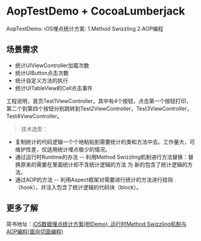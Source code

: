 # AopTestDemo + CocoaLumberjack
AopTestDemo: iOS埋点统计方案: 1.Method Swizzling 2.AOP编程


## 场景需求

- 统计UIViewController加载次数
- 统计UIButton点击次数
- 统计自定义方法的执行
- 统计UITableView的Cell点击事件

工程说明，首页Test1ViewController，其中有4个按钮，点击第一个按钮打印，第二个到第四个按钮分别跳转到Test2ViewController，Test3ViewController，Test4ViewController。

> 技术选型：

- 复制统计的代码逻辑一个个地粘贴到需要统计的类和方法中去。工作量大，可维护性差，仅适用统计埋点极少的情况。
- 通过运行时Runtime的办法 -- 利用Method Swizzling机制进行方法替换：替换原来的需要在里面统计却不含统计逻辑的方法 为 新的包含了统计逻辑的方法。
- 通过AOP的方法 -- 利用Aspect框架对需要进行统计的方法进行挂钩（hook），并注入包含了统计逻辑的代码块（block）。


## 更多了解

简书地址：[iOS数据埋点统计方案(附Demo): 运行时Method Swizzling机制与AOP编程(面向切面编程)](https://www.jianshu.com/p/3ac8130b72eb)
